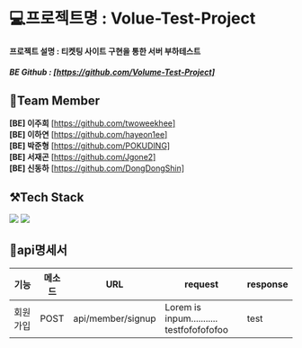 # 💻프로젝트명 : Volue-Test-Project

#### 프로젝트 설명 : 티켓팅 사이트 구현을 통한 서버 부하테스트

##### BE Github : [https://github.com/Volume-Test-Project]

## 👥Team Member
**[BE] 이주희** [https://github.com/twoweekhee] <br>
**[BE] 이하연** [https://github.com/hayeon1ee]<br>
**[BE] 박준형** [https://github.com/POKUDING] <br>
**[BE] 서재곤** [https://github.com/Jgone2] <br>
**[BE] 신동하** [https://github.com/DongDongShin]<br>  

## ⚒Tech Stack
<img src="https://img.shields.io/badge/Spring-6DB33F?style=for-the-badge&logo=Spring&logoColor=white"/>&nbsp;<img src="https://img.shields.io/badge/Spring Boot-6DB33F?style=for-the-badge&logo=Spring Boot&logoColor=white"/>

## 📃api명세서

|기능|메소드|URL|request|response|
|------|---|---|---|---|
|회원가입|POST|api/member/signup|Lorem is inpum...........<br>testfofofofofoo|test|


